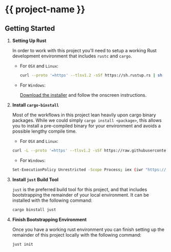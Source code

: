 # {{ project-name }}

## Getting Started

1. **Setting Up Rust**

   In order to work with this project you'll need to setup a working
   Rust development environment that includes `rustc` and `cargo`.

   - For `OSX` and `Linux`:

     ```bash
     curl --proto '=https' --tlsv1.2 -sSf https://sh.rustup.rs | sh
     ```

   - For `Windows`:

     [Download the installer] and follow the onscreen instructions.

     [Download the installer]: https://win.rustup.rs/x86_64

2. **Install `cargo-binstall`**

   Most of the workflows in this project lean heavily upon cargo binary
   packages. While we could simply `cargo install <package>`, this allows
   you to install a pre-compiled binary for your environment and avoids
   a possible lengthy compile time.

   - For `OSX` and `Linux`:

   ```bash
   curl -L --proto '=https' --tlsv1.2 -sSf https://raw.githubusercontent.com/cargo-bins/cargo-binstall/main/install-from-binstall-release.sh | bash
   ```

   - For `Windows`:

   ```bash
   Set-ExecutionPolicy Unrestricted -Scope Process; iex (iwr "https://raw.githubusercontent.com/cargo-bins/cargo-binstall/main/install-from-binstall-release.ps1").Content
   ```

3. **Install `just` Build Tool**

   `just` is the preferred build tool for this project, and that includes
   bootstrapping the remainder of your local environment. It can be
   installed with the following command:

   ```bash
   cargo binstall just
   ```

4. **Finish Bootstrapping Environment**

   Once you have a working rust environment you can finish setting up the
   remainder of this project locally with the following command:

   ```bash
   just init
   ```
